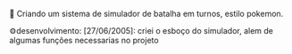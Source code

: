 🎯 Criando um sistema de simulador de batalha em turnos, estilo pokemon.

⚙️desenvolvimento:
  [27/06/2005]: criei o esboço do simulador, alem de algumas funções necessarias no projeto
